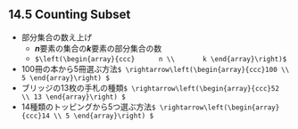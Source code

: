 ## 14.5 Counting Subset

* 部分集合の数え上げ
  * ***n***要素の集合の***k***要素の部分集合の数
  * `$\left(\begin{array}{ccc}      n \\       k \end{array}\right)$`
* 100冊の本から5冊選ぶ方法`$ \rightarrow\left(\begin{array}{ccc}100 \\ 5 \end{array}\right) $`
* ブリッジの13枚の手札の種類`$ \rightarrow\left(\begin{array}{ccc}52 \\ 13 \end{array}\right) $` 
* 14種類のトッピングから5つ選ぶ方法`$ \rightarrow\left(\begin{array}{ccc}14 \\ 5 \end{array}\right) $`
